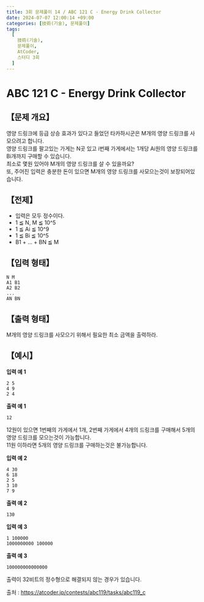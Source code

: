 ```yaml
---
title: 3회 문제풀이 14 / ABC 121 C - Energy Drink Collector
date: 2024-07-07 12:00:14 +09:00
categories: [技術(기술), 문제풀이]
tags:
  [
    技術(기술),
    문제풀이,
    AtCoder,
    스터디 3회
  ]
---
```

# ABC 121 C - Energy Drink Collector
## 【문제 개요】
영양 드링크에 등급 상승 효과가 있다고 들었던 타카하시군은 M개의 영양 드링크를 사모으려고 합니다.<br>
영양 드링크를 팔고있는 가게는 N곳 있고 i번째 가게에서는 1개당 Ai원의 영양 드링크를 Bi개까지 구매할 수 있습니다.<br>
최소로 몇원 있어야 M개의 영양 드링크를 살 수 있을까요?<br>
또, 주어진 입력은 충분한 돈이 있으면 M개의 영양 드링크를 사모으는것이 보장되어있습니다.

## 【전제】
- 입력은 모두 정수이다.
- 1 ≦ N, M ≦ 10^5
- 1 ≦ Ai ≦ 10^9
- 1 ≦ Bi ≦ 10^5
- B1 + ... + BN ≦ M

## 【입력 형태】
```
N M
A1 B1
A2 B2
...
AN BN
```

## 【출력 형태】
M개의 영양 드링크를 사모으기 위해서 필요한 최소 금액을 출력하라.

## 【예시】

**입력 예 1**

```
2 5
4 9
2 4
```

**출력 예 1**

```
12
```
12원이 있으면 1번째의 가게에서 1개, 2번째 가게에서 4개의 드링크를 구매해서 5개의 영양 드링크를 모으는것이 가능합니다.<br>
11원 이하라면 5개의 영양 드링크를 구매하는것은 불가능합니다.


**입력 예 2**

```
4 30
6 18
2 5
3 10
7 9
```

**출력 예 2**

```
130
```

**입력 예 3**

```
1 100000
1000000000 100000
```

**출력 예 3**

```
100000000000000
```
출력이 32비트의 정수형으로 해결되지 않는 경우가 있습니다.

출처 : <a href="https://atcoder.jp/contests/abc119/tasks/abc119_c">https://atcoder.jp/contests/abc119/tasks/abc119_c</a> 